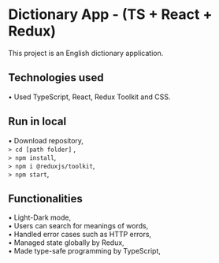 # Dictionary App - (TS + React + Redux)
This project is an English dictionary application.

## Technologies used
• Used TypeScript, React, Redux Toolkit and CSS.

## Run in local
• Download repository,<br>
```> cd [path folder]``` , <br>
```> npm install```, <br>
```> npm i @reduxjs/toolkit```, <br>
```> npm start```, <br>

## Functionalities
• Light-Dark mode,<br>
• Users can search for meanings of words,<br>
• Handled error cases such as HTTP errors,<br>
• Managed state globally by Redux, <br>
• Made type-safe programming by TypeScript, <br>

